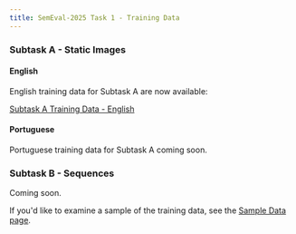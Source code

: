 ```yaml
---
title: SemEval-2025 Task 1 - Training Data
---
```



### Subtask A - Static Images

#### English

English training data for Subtask A are now available:

[Subtask A Training Data - English](https://drive.google.com/file/d/1D5zcLxejMpYMZUD63Ljd8LhV18MycJPY/view?usp=drive_link)

#### Portuguese

Portuguese training data for Subtask A coming soon.


### Subtask B - Sequences

Coming soon.

If you'd like to examine a sample of the training data, see the [Sample Data page](/data/sample/sample_data.md).

